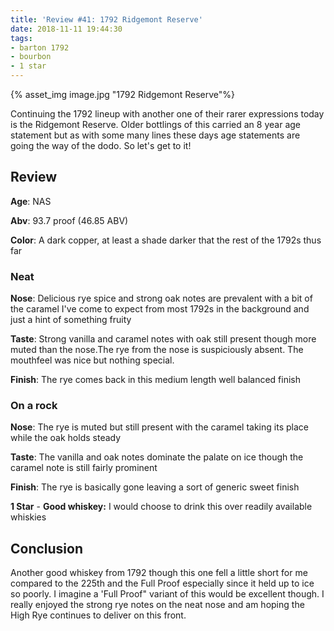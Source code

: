 ```yaml
---
title: 'Review #41: 1792 Ridgemont Reserve'
date: 2018-11-11 19:44:30
tags:
- barton 1792
- bourbon
- 1 star
---
```


{% asset_img image.jpg "1792 Ridgemont Reserve"%}

Continuing the 1792 lineup with another one of their rarer expressions today is the Ridgemont Reserve. Older bottlings of this carried an 8 year age statement but as with some many lines these days age statements are going the way of the dodo. So let's get to it!

## Review
**Age**: NAS

**Abv**: 93.7 proof (46.85 ABV)

**Color**: A dark copper, at least a shade darker that the rest of the 1792s thus far

### Neat
**Nose**: Delicious rye spice and strong oak notes are prevalent with a bit of the caramel I've come to expect from most 1792s in the background and just a hint of something fruity

**Taste**: Strong vanilla and caramel notes with oak still present though more muted than the nose.The rye from the nose is suspiciously absent. The mouthfeel was nice but nothing special.

**Finish**: The rye comes back in this medium length well balanced finish

### On a rock
**Nose**: The rye is muted but still present with the caramel taking its place while the oak holds steady

**Taste**: The vanilla and oak notes dominate the palate on ice though the caramel note is still fairly prominent 

**Finish**: The rye is basically gone leaving a sort of generic sweet finish

**1 Star** - **Good whiskey:** I would choose to drink this over readily available whiskies

## Conclusion
Another good whiskey from 1792 though this one fell a little short for me compared to the 225th and the Full Proof especially since it held up to ice so poorly. I imagine a 'Full Proof" variant of this would be excellent though. I really enjoyed the strong rye notes on the neat nose and am hoping the High Rye continues to deliver on this front.
